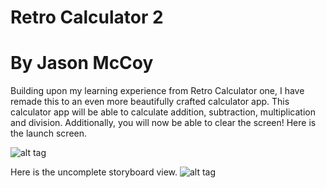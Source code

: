 # Retro Calculator 2
# By Jason McCoy

Building upon my learning experience from Retro Calculator one, I have remade this to an even more beautifully crafted calculator app. This calculator app will be able to calculate addition, subtraction, multiplication and division. Additionally, you will now be able to clear the screen!
Here is the launch screen.

![alt tag](http://mccoygames.com/wp-content/uploads/2016/05/Screen-Shot-2016-05-15-at-1.14.49-AM.png)

Here is the uncomplete storyboard view.
![alt tag](http://mccoygames.com/wp-content/uploads/2016/05/Screen-Shot-2016-05-15-at-1.15.09-AM.png)
